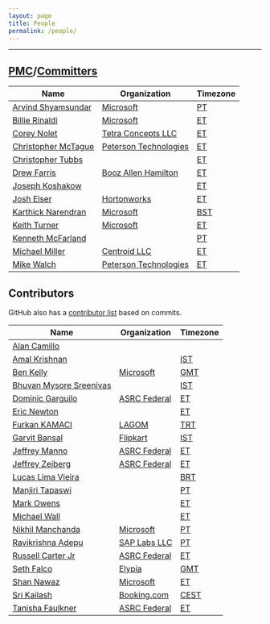 ```yaml
---
layout: page
title: People
permalink: /people/
---
```


---

## [PMC]/[Committers]

| Name                                                        | Organization                        | Timezone   |
--------------------------------------------------------------|-------------------------------------|------------|
| [Arvind Shyamsundar](https://github.com/arvindshmicrosoft/) | [Microsoft][msft]                   | [PT][pt]   |
| [Billie Rinaldi](https://github.com/billierinaldi)          | [Microsoft][msft]                   | [ET][et]   |
| [Corey Nolet](https://github.com/cjnolet)                   | [Tetra Concepts LLC][tc]            | [ET][et]   |
| [Christopher McTague](https://github.com/cjmctague)         | [Peterson Technologies][ptech]      | [ET][et]   |
| [Christopher Tubbs](https://github.com/ctubbsii)            |                                     | [ET][et]   |
| [Drew Farris](https://github.com/drewfarris)                | [Booz Allen Hamilton][bah]          | [ET][et]   |
| [Joseph Koshakow](https://github.com/jkosh44)               |                                     | [ET][et]   |
| [Josh Elser](https://github.com/joshelser)                  | [Hortonworks][hw]                   | [ET][et]   |
| [Karthick Narendran](https://github.com/karthick-rn)        | [Microsoft][msft]                   | [BST][bst] |
| [Keith Turner](https://github.com/keith-turner)             | [Microsoft][msft]                   | [ET][et]   |
| [Kenneth McFarland](https://github.com/kpm1985)             |                                     | [PT][pt]   |
| [Michael Miller](https://github.com/milleruntime)           | [Centroid LLC][centroid]            | [ET][et]   |
| [Mike Walch](https://github.com/mikewalch)                  | [Peterson Technologies][ptech]      | [ET][et]   |

## Contributors

GitHub also has a [contributor list](https://github.com/apache/fluo/graphs/contributors)
based on commits.

| Name                                                        | Organization                        | Timezone   |
--------------------------------------------------------------|-------------------------------------|------------|
| [Alan Camillo](https://github.com/alanblueshift)            |                                     |            |
| [Amal Krishnan](https://github.com/krishamal)               |                                     | [IST][ist] |
| [Ben Kelly](https://github.com/benkelly)                    | [Microsoft][msft]                   | [GMT][gmt] |
| [Bhuvan Mysore Sreenivas](https://github.com/flyingcanopy)  |                                     | [IST][ist] |
| [Dominic Garguilo](https://github.com/DomGarguilo)          | [ASRC Federal](https://www.asrc.com)| [ET][et]   |
| [Eric Newton](https://github.com/ericnewton)                |                                     | [ET][et]   |
| [Furkan KAMACI](https://github.com/kamaci)                  | [LAGOM](https://www.lagom.ai)       | [TRT][trt] |
| [Garvit Bansal](https://github.com/Garvit244)               | [Flipkart](https://www.flipkart.com)| [IST][ist] |
| [Jeffrey Manno](https://github.com/Manno15)                 | [ASRC Federal](https://www.asrc.com)| [ET][et]   |
| [Jeffrey Zeiberg](https://github.com/jzeiberg)              | [ASRC Federal](https://www.asrc.com)| [ET][et]   |
| [Lucas Lima Vieira](https://github.com/llvieira)            |                                     | [BRT][brt] |
| [Manjiri Tapaswi](https://github.com/mptap)                 |                                     | [PT][pt]   |
| [Mark Owens](https://github.com/jmark99)                    |                                     | [ET][et]   |
| [Michael Wall](https://github.com/mjwall)                   |                                     | [ET][et]   |
| [Nikhil Manchanda](https://github.com/slicknik)             | [Microsoft][msft]                   | [PT][pt]   |
| [Ravikrishna Adepu](https://github.com/adepuravikrishna)    | [SAP Labs LLC](https://sap.com)     | [PT][pt]   |
| [Russell Carter Jr](https://github.com/rcarterjr)           | [ASRC Federal](https://www.asrc.com)| [ET][et]   |
| [Seth Falco](https://github.com/SethiPandi)                 | [Elypia](https://elypia.org)        | [GMT][gmt] |
| [Shan Nawaz](https://github.com/shannawaz)                  | [Microsoft][msft]                   | [ET][et]   |
| [Sri Kailash](https://github.com/srikailash)                | [Booking.com](https://booking.com)  | [CEST][cst]|
| [Tanisha Faulkner](https://github.com/plainolneesh)         | [ASRC Federal](https://www.asrc.com)| [ET][et]   |

[Committers]: https://www.apache.org/foundation/how-it-works.html#committers
[tc]: http://www.tetraconcepts.com/
[hw]: https://hortonworks.com/
[ptech]: https://www.ptech-llc.com/
[bah]: https://www.boozallen.com/
[et]: https://www.timeanddate.com/time/zones/et
[pt]: https://www.timeanddate.com/time/zones/pt
[ist]: https://www.timeanddate.com/time/zones/ist
[PMC]: https://www.apache.org/foundation/how-it-works.html#pmc
[msft]: https://www.microsoft.com
[brt]: https://www.timeanddate.com/time/zones/brt
[centroid]: http://www.centroid-llc.com/
[cst]:https://www.timeanddate.com/time/zones/cest
[trt]: https://www.timeanddate.com/time/zones/trt
[bst]: https://www.timeanddate.com/time/zones/bst
[gmt]: https://www.timeanddate.com/time/zones/gmt
